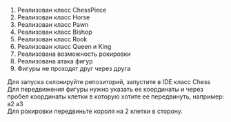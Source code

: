 1. Реализован класс ChessPiece <br />
2. Реализован класс Horse <br />
3. Реализован класс Pawn <br />
4. Реализован класс Bishop <br />
5. Реализован класс Rook <br />
6. Реализован класс Queen и King <br />
7. Реализована возможность рокировки <br />
8. Реализована атака фигур <br />
9. Фигуры не проходят друг через друга <br />

Для запуска склонируйте репозиторий, запустите в IDE класс Chess <br />
Для передвижения фигуры нужно указать ее координаты и через пробел координаты клетки в которую хотите ее передвинуть, например: a2 a3 <br />
Для рокировки передвиньте короля на 2 клетки в сторону. <br />
